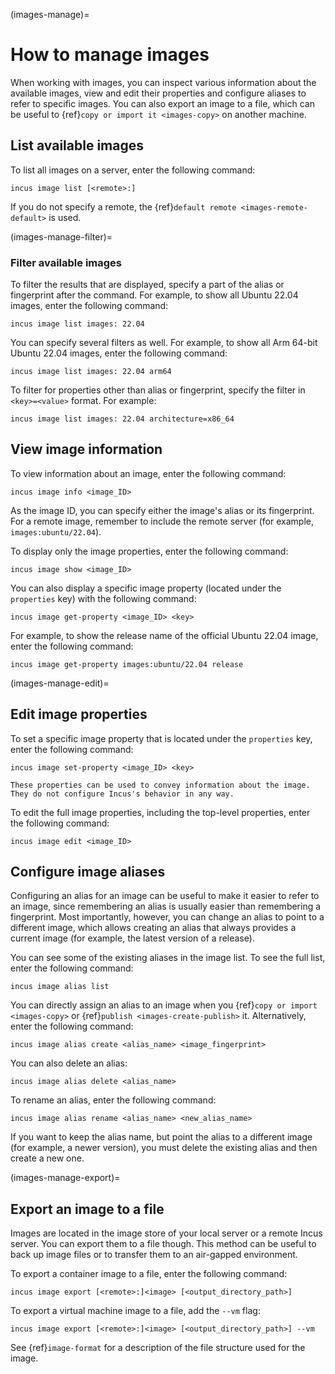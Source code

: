(images-manage)=
# How to manage images

When working with images, you can inspect various information about the available images, view and edit their properties and configure aliases to refer to specific images.
You can also export an image to a file, which can be useful to {ref}`copy or import it <images-copy>` on another machine.

## List available images

To list all images on a server, enter the following command:

    incus image list [<remote>:]

If you do not specify a remote, the {ref}`default remote <images-remote-default>` is used.

(images-manage-filter)=
### Filter available images

To filter the results that are displayed, specify a part of the alias or fingerprint after the command.
For example, to show all Ubuntu 22.04 images, enter the following command:

    incus image list images: 22.04

You can specify several filters as well.
For example, to show all Arm 64-bit Ubuntu 22.04 images, enter the following command:

    incus image list images: 22.04 arm64

To filter for properties other than alias or fingerprint, specify the filter in `<key>=<value>` format.
For example:

    incus image list images: 22.04 architecture=x86_64

## View image information

To view information about an image, enter the following command:

    incus image info <image_ID>

As the image ID, you can specify either the image's alias or its fingerprint.
For a remote image, remember to include the remote server (for example, `images:ubuntu/22.04`).

To display only the image properties, enter the following command:

    incus image show <image_ID>

You can also display a specific image property (located under the `properties` key) with the following command:

    incus image get-property <image_ID> <key>

For example, to show the release name of the official Ubuntu 22.04 image, enter the following command:

    incus image get-property images:ubuntu/22.04 release

(images-manage-edit)=
## Edit image properties

To set a specific image property that is located under the `properties` key, enter the following command:

    incus image set-property <image_ID> <key>

```{note}
These properties can be used to convey information about the image.
They do not configure Incus's behavior in any way.
```

To edit the full image properties, including the top-level properties, enter the following command:

    incus image edit <image_ID>

## Configure image aliases

Configuring an alias for an image can be useful to make it easier to refer to an image, since remembering an alias is usually easier than remembering a fingerprint.
Most importantly, however, you can change an alias to point to a different image, which allows creating an alias that always provides a current image (for example, the latest version of a release).

You can see some of the existing aliases in the image list.
To see the full list, enter the following command:

    incus image alias list

You can directly assign an alias to an image when you {ref}`copy or import <images-copy>` or {ref}`publish <images-create-publish>` it.
Alternatively, enter the following command:

    incus image alias create <alias_name> <image_fingerprint>

You can also delete an alias:

    incus image alias delete <alias_name>

To rename an alias, enter the following command:

    incus image alias rename <alias_name> <new_alias_name>

If you want to keep the alias name, but point the alias to a different image (for example, a newer version), you must delete the existing alias and then create a new one.

(images-manage-export)=
## Export an image to a file

Images are located in the image store of your local server or a remote Incus server.
You can export them to a file though.
This method can be useful to back up image files or to transfer them to an air-gapped environment.

To export a container image to a file, enter the following command:

    incus image export [<remote>:]<image> [<output_directory_path>]

To export a virtual machine image to a file, add the `--vm` flag:

    incus image export [<remote>:]<image> [<output_directory_path>] --vm

See {ref}`image-format` for a description of the file structure used for the image.
